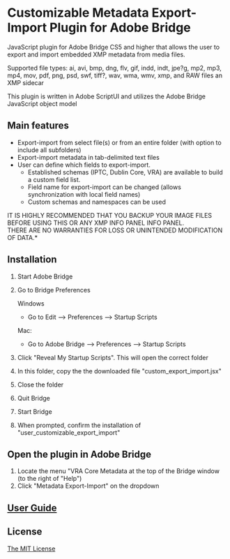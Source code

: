 # Customizable Metadata Export-Import Plugin for Adobe Bridge
JavaScript plugin for Adobe Bridge CS5 and higher that allows the user to export and import embedded XMP metadata from media files.

Supported file types: ai, avi, bmp, dng, flv, gif, indd, indt, jpe?g, mp2, mp3, mp4, mov, pdf, png, psd, swf, tiff?, wav, wma, wmv, xmp, and RAW files an XMP sidecar

This plugin is written in Adobe ScriptUI and utilizes the Adobe Bridge JavaScript object model

## Main features
 - Export-import from select file(s) or from an entire folder (with option to include all subfolders)
 - Export-import metadata in tab-delimited text files
 - User can define which fields to export-import.
   - Established schemas (IPTC, Dublin Core, VRA) are available to build a custom field list.
   - Field name for export-import can be changed (allows synchronization with local field names)
   - Custom schemas and namespaces can be used

IT IS HIGHLY RECOMMENDED THAT YOU BACKUP YOUR IMAGE FILES BEFORE USING THIS OR ANY XMP INFO PANEL INFO PANEL.	
THERE ARE NO WARRANTIES FOR LOSS OR UNINTENDED MODIFICATION OF DATA.*	

## Installation
 1. Start Adobe Bridge
 2. Go to Bridge Preferences
 
    Windows
      - Go to Edit --> Preferences --> Startup Scripts
    
    Mac:
      - Go to Adobe Bridge --> Preferences --> Startup Scripts
 3. Click "Reveal My Startup Scripts".  This will open the correct folder
 4. In this folder, copy the the downloaded file "custom_export_import.jsx"
 5. Close the folder
 6. Quit Bridge
 7. Start Bridge
 8. When prompted, confirm the installation of "user_customizable_export_import"

## Open the plugin in Adobe Bridge
  1. Locate the menu "VRA Core Metadata at the top of the Bridge window (to the right of "Help")
  2. Click "Metadata Export-Import" on the dropdown

## [User Guide](https://metadatadeluxe.github.io/adobe_bridge_custom_export-import.html)

## License
[The MIT License](/LICENSE.txt)
